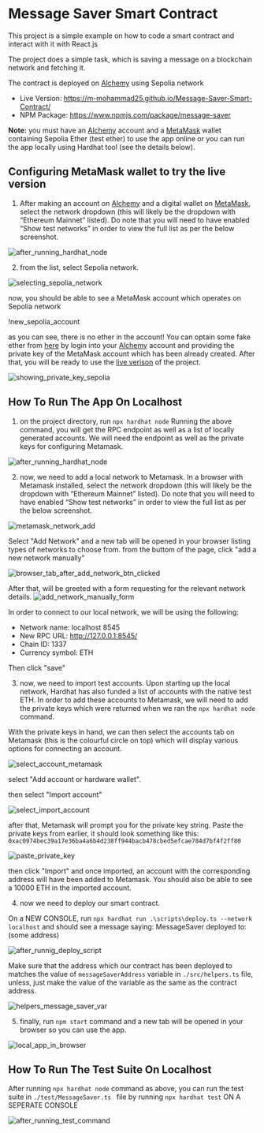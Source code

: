 # Message Saver Smart Contract

This project is a simple example on how to code a smart contract and interact with it with React.js

The project does a simple task, which is saving a message on a blockchain network and fetching it.

The contract is deployed on [Alchemy](https://www.alchemy.com/) using Sepolia network

- Live Version: https://m-mohammad25.github.io/Message-Saver-Smart-Contract/
- NPM Package: https://www.npmjs.com/package/message-saver

<b>Note:</b> you must have an [Alchemy](https://www.alchemy.com/) account and a [MetaMask](https://metamask.io/) wallet containing Sepolia Ether (test ether) to use the app online or you can run the app locally using Hardhat tool (see the details below).

## Configuring MetaMask wallet to try the live version

1. After making an account on [Alchemy](https://www.alchemy.com/) and a digital wallet on [MetaMask](https://metamask.io/), select the network dropdown (this will likely be the dropdown with “Ethereum Mainnet” listed). Do note that you will need to have enabled “Show test networks” in order to view the full list as per the below screenshot.

![after_running_hardhat_node](./readme_imgs/after_running_hardhat_node.png)

2. from the list, select Sepolia network.

![selecting_sepolia_network](./readme_imgs/selecting_sepolia_network.png)

now, you should be able to see a MetaMask account which operates on Sepolia network

!new_sepolia_account[](./readme_imgs/new_sepolia_account.png)

as you can see, there is no ether in the account!
You can optain some fake ether from [here](https://www.alchemy.com/faucets/ethereum-sepolia) by login into your [Alchemy](https://www.alchemy.com/) account and providing the private key of the MetaMask account which has been already created. After that, you will be ready to use the [live verison](https://m-mohammad25.github.io/Message-Saver-Smart-Contract/) of the project.

![showing_private_key_sepolia](./readme_imgs/showing_private_key_sepolia.png)

## How To Run The App On Localhost

1. on the project directory, run `npx hardhat node`
   Running the above command, you will get the RPC endpoint as well as a list of locally generated accounts. We will need the endpoint as well as the private keys for configuring Metamask.

![after_running_hardhat_node](./readme_imgs/after_running_hardhat_node.png)

2. now, we need to add a local network to Metamask. In a browser with Metamask installed, select the network dropdown (this will likely be the dropdown with “Ethereum Mainnet” listed). Do note that you will need to have enabled “Show test networks” in order to view the full list as per the below screenshot.

![metamask_network_add](./readme_imgs/metmask_network_add.png)

Select "Add Network" and a new tab will be opened in your browser listing types of networks to choose from.
from the buttom of the page, click "add a new network manually"

![browser_tab_after_add_network_btn_clicked](./readme_imgs/browser_tab_after_add_network_btn_clicked.png)

After that, will be greeted with a form requesting for the relevant network details.
![add_network_manually_form](./readme_imgs/add_network_manually_form.png)

In order to connect to our local network, we will be using the following:

- Network name: localhost 8545
- New RPC URL: http://127.0.0.1:8545/
- Chain ID: 1337
- Currency symbol: ETH

Then click "save"

3. now, we need to import test accounts.
   Upon starting up the local network, Hardhat has also funded a list of accounts with the native test ETH. In order to add these accounts to Metamask, we will need to add the private keys which were returned when we ran the `npx hardhat node` command.

With the private keys in hand, we can then select the accounts tab on Metamask (this is the colourful circle on top) which will display various options for connecting an account.

![select_account_metamask](./readme_imgs/select_account_metamask.png)

select "Add account or hardware wallet".

then select "Import account"

![select_import_account](./readme_imgs/select_import_account.png)

after that, Metamask will prompt you for the private key string. Paste the private keys from earlier, it should look something like this: `0xac0974bec39a17e36ba4a6b4d238ff944bacb478cbed5efcae784d7bf4f2ff80`

![paste_private_key](./readme_imgs/paste_private_key.png)

then click "Import" and once imported, an account with the corresponding address will have been added to Metamask. You should also be able to see a 10000 ETH in the imported account.

4. now we need to deploy our smart contract.

On a NEW CONSOLE, run `npx hardhat run .\scripts\deploy.ts --network localhost` and should see a message saying: MessageSaver deployed to: (some address)

![after_runnig_deploy_script](./readme_imgs/after_runnig_deploy_script.png)

Make sure that the address which our contract has been deployed to matches the value of `messageSaverAddress` variable in `./src/helpers.ts` file, unless, just make the value of the variable as the same as the contract address.

![helpers_message_saver_var](./readme_imgs/helpers_message_saver_var.png)

5. finally, run `npm start` command and a new tab will be opened in your browser so you can use the app.

![local_app_in_browser](./readme_imgs/local_app_in_browser.png)

## How To Run The Test Suite On Localhost

After running `npx hardhat node` command as above, you can run the test suite in `./test/MessageSaver.ts ` file by running `npx hardhat test` ON A SEPERATE CONSOLE

![after_running_test_command](./readme_imgs/after_running_test_command.png)
